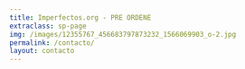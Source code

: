 ```yaml
---
title: Imperfectos.org - PRE ORDENE
extraclass: sp-page
img: /images/12355767_456683797873232_1566069903_o-2.jpg
permalink: /contacto/
layout: contacto
---
```


